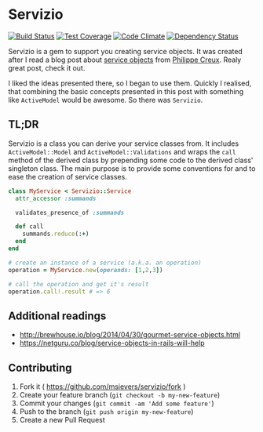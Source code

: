 # Servizio

[![Build Status](https://travis-ci.org/msievers/servizio.svg?branch=master)](https://travis-ci.org/msievers/servizio)
[![Test Coverage](https://codeclimate.com/github/msievers/servizio/badges/coverage.svg)](https://codeclimate.com/github/msievers/servizio)
[![Code Climate](https://codeclimate.com/github/msievers/servizio/badges/gpa.svg)](https://codeclimate.com/github/msievers/servizio)
[![Dependency Status](https://gemnasium.com/msievers/servizio.svg)](https://gemnasium.com/msievers/servizio)

Servizio is a gem to support you creating service objects. It was created after I read a blog post about [service objects](http://brewhouse.io/blog/2014/04/30/gourmet-service-objects.html) from [Philippe Creux](https://twitter.com/pcreux). Realy great post, check it out.

I liked the ideas presented there, so I began to use them. Quickly I realised, that combining the basic concepts presented in this post with something like ```ActiveModel``` would be awesome. So there was ```Servizio```.  

## TL;DR

Servizio is a class you can derive your service classes from. It includes ```ActiveModel::Model``` and ```ActiveModel::Validations``` and wraps the ```call``` method of the derived class by prepending some code to the derived class' singleton class. The main purpose is to provide some conventions for and to ease the creation of service classes.

```ruby
class MyService < Servizio::Service
  attr_accessor :summands

  validates_presence_of :summands

  def call
    summands.reduce(:+)
  end
end

# create an instance of a service (a.k.a. an operation)
operation = MyService.new(operands: [1,2,3])

# call the operation and get it's result
operation.call!.result # => 6
```

## Additional readings
* http://brewhouse.io/blog/2014/04/30/gourmet-service-objects.html
* https://netguru.co/blog/service-objects-in-rails-will-help

## Contributing

1. Fork it ( https://github.com/msievers/servizio/fork )
2. Create your feature branch (`git checkout -b my-new-feature`)
3. Commit your changes (`git commit -am 'Add some feature'`)
4. Push to the branch (`git push origin my-new-feature`)
5. Create a new Pull Request
